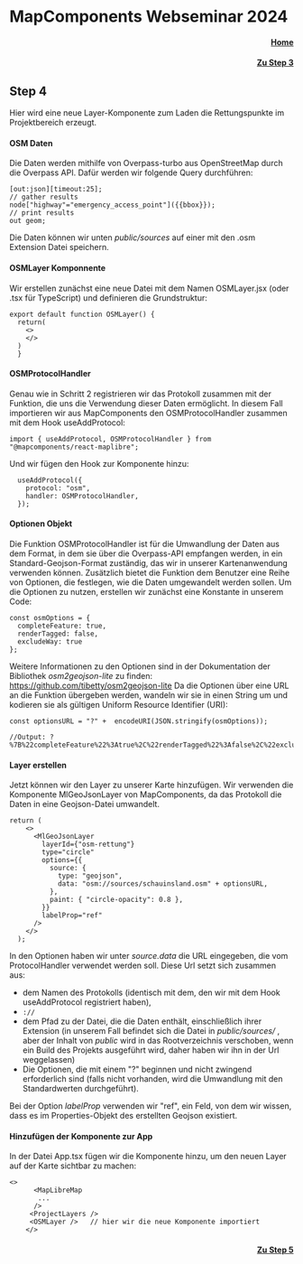 # MapComponents Webseminar 2024
#### <div align="right"> [Home](https://github.com/mapcomponents/webinar-2024)</div>
#### <div align="right"> [Zu Step 3](https://github.com/mapcomponents/webinar-2024/tree/main/Step3#step-3)</div>
## Step 4

Hier wird eine neue Layer-Komponente zum Laden die Rettungspunkte im Projektbereich erzeugt.

#### OSM Daten

Die Daten werden mithilfe von Overpass-turbo aus OpenStreetMap durch die Overpass API. Dafür werden wir folgende Query durchführen: 

```
[out:json][timeout:25];
// gather results
node["highway"="emergency_access_point"]({{bbox}});
// print results
out geom;
```
Die Daten können wir unten *public/sources* auf einer mit den .osm Extension Datei speichern. 


#### OSMLayer Komponnente
Wir erstellen zunächst eine neue Datei mit dem Namen OSMLayer.jsx (oder .tsx für TypeScript) und definieren die Grundstruktur: 
```
export default function OSMLayer() {
  return(
    <>
    </>
  )
  }
```
#### OSMProtocolHandler
Genau wie in Schritt 2 registrieren wir das Protokoll zusammen mit der Funktion, die uns die Verwendung dieser Daten ermöglicht. In diesem Fall importieren wir aus MapComponents den OSMProtocolHandler zusammen mit dem Hook useAddProtocol:

```
import { useAddProtocol, OSMProtocolHandler } from "@mapcomponents/react-maplibre";
```
Und wir fügen den Hook zur Komponente hinzu:

```
  useAddProtocol({
    protocol: "osm",
    handler: OSMProtocolHandler,
  });
  ```

#### Optionen Objekt
Die Funktion OSMProtocolHandler ist für die Umwandlung der Daten aus dem Format, in dem sie über die Overpass-API empfangen werden, in ein Standard-Geojson-Format zuständig, das wir in unserer Kartenanwendung verwenden können. Zusätzlich bietet die Funktion dem Benutzer eine Reihe von Optionen, die festlegen, wie die Daten umgewandelt werden sollen. Um die Optionen zu nutzen, erstellen wir zunächst eine Konstante in unserem Code:

```
const osmOptions = {
  completeFeature: true,
  renderTagged: false,
  excludeWay: true
};
```
Weitere Informationen zu den Optionen sind in der Dokumentation der Bibliothek *osm2geojson-lite* zu finden: https://github.com/tibetty/osm2geojson-lite
Da die Optionen über eine URL an die Funktion übergeben werden, wandeln wir sie in einen String um und kodieren sie als gültigen Uniform Resource Identifier (URI): 
```
const optionsURL = "?" +  encodeURI(JSON.stringify(osmOptions));

//Output: ?%7B%22completeFeature%22%3Atrue%2C%22renderTagged%22%3Afalse%2C%22excludeWay%22%3Atrue%7D=

```

#### Layer erstellen
Jetzt können wir den Layer zu unserer Karte hinzufügen. Wir verwenden die Komponente MlGeoJsonLayer von MapComponents, da das Protokoll die Daten in eine Geojson-Datei umwandelt. 
```
return (
    <>
      <MlGeoJsonLayer
        layerId={"osm-rettung"}
        type="circle"
        options={{
          source: {
            type: "geojson",
            data: "osm://sources/schauinsland.osm" + optionsURL,
          },
          paint: { "circle-opacity": 0.8 },          
        }}
        labelProp="ref"        
      />
    </>
  );
```

In den Optionen haben wir unter *source.data* die URL eingegeben, die vom ProtocolHandler verwendet werden soll. Diese Url setzt sich zusammen aus:
- dem Namen des Protokolls (identisch mit dem, den wir mit dem Hook useAddProtocol registriert haben), 
- `://`
- dem Pfad zu der Datei, die die Daten enthält, einschließlich ihrer Extension (in unserem Fall befindet sich die Datei in *public/sources/* , aber der Inhalt von *public* wird in das Rootverzeichnis verschoben, wenn ein Build des Projekts ausgeführt wird, daher haben wir ihn in der Url weggelassen)
- Die Optionen, die mit einem "?" beginnen und nicht zwingend erforderlich sind (falls nicht vorhanden, wird die Umwandlung mit den Standardwerten durchgeführt).  

Bei der Option *labelProp* verwenden wir "ref", ein Feld, von dem wir wissen, dass es im Properties-Objekt des erstellten Geojson existiert. 


#### Hinzufügen der Komponente zur App

In der Datei App.tsx fügen wir die Komponente hinzu, um den neuen Layer auf der Karte sichtbar zu machen:
```
<>
      <MapLibreMap
       ...
      />  
     <ProjectLayers />
     <OSMLayer />   // hier wir die neue Komponente importiert
    </>

```

#### <div align="right"> [Zu Step 5](https://github.com/mapcomponents/webinar-2024/tree/main/Step5#step-5)</div>
